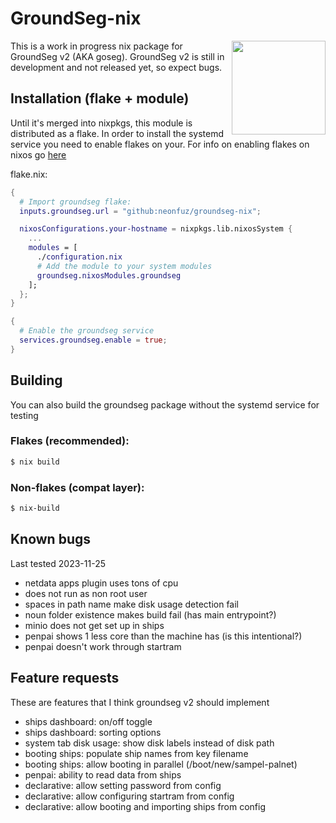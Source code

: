 # GroundSeg-nix

<img align="right" width="150" src="https://nyc3.digitaloceanspaces.com/neonfuz-ur/tabbyr-firwen/2023.9.15..19.20.05-groundseg-nix.png" />

This is a work in progress nix package for GroundSeg v2 (AKA goseg). GroundSeg
v2 is still in development and not released yet, so expect bugs.

## Installation (flake + module)

Until it's merged into nixpkgs, this module is distributed as a flake. In order
to install the systemd service you need to enable flakes on your. For info on
enabling flakes on nixos go
[here](https://nixos.wiki/wiki/Flakes#Enable_flakes_permanently_in_NixOS)

flake.nix:
```nix
{
  # Import groundseg flake:
  inputs.groundseg.url = "github:neonfuz/groundseg-nix";

  nixosConfigurations.your-hostname = nixpkgs.lib.nixosSystem {
    ...
    modules = [
      ./configuration.nix
      # Add the module to your system modules
      groundseg.nixosModules.groundseg
    ];
  };
}
```

```nix
{
  # Enable the groundseg service
  services.groundseg.enable = true;
}
```

## Building

You can also build the groundseg package without the systemd service for testing

### Flakes (recommended):

```bash
$ nix build
```

### Non-flakes (compat layer):

```bash
$ nix-build
```

## Known bugs

Last tested 2023-11-25

 - netdata apps plugin uses tons of cpu
 - does not run as non root user
 - spaces in path name make disk usage detection fail
 - noun folder existence makes build fail (has main entrypoint?)
 - minio does not get set up in ships
 - penpai shows 1 less core than the machine has (is this intentional?)
 - penpai doesn't work through startram

## Feature requests

These are features that I think groundseg v2 should implement

 - ships dashboard: on/off toggle
 - ships dashboard: sorting options
 - system tab disk usage: show disk labels instead of disk path
 - booting ships: populate ship names from key filename
 - booting ships: allow booting in parallel (/boot/new/sampel-palnet)
 - penpai: ability to read data from ships
 - declarative: allow setting password from config
 - declarative: allow configuring startram from config
 - declarative: allow booting and importing ships from config

